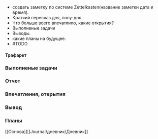 - создать заметку по системе Zettelkasten(название заметки дата и время).
- Краткий пересказ дня, полу-дня.
- Что больше всего впечатлило, какие открытия?
-  Выполненые задачи
- Выводы.
- какие планы на будущее.
- #TODO

#### Трафарет

### Выполненые задачи

### Отчет

### Впечатления, открытия

### Вывод

### Планы




[[Основа]][[Journal/дневник/Дневник]]